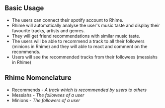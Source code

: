 ## Basic Usage
- The users can connect their spotify account to Rhime.
- Rhime will automatically analyse the user's music taste and display their favourite tracks, artists and genres.
- They will get friend recommendations with similar music taste.
- The users will be able to recommend a track to all their followers (minions in Rhime) and they will able to react and comment on the recommends.
- Users will see the recommended tracks from their followees (messiahs in Rhime)

## Rhime Nomenclature
- Recommends - *A track which is recommended by users to others*
- Messiahs - *The followees of a user*
- Minions - *The followers of a user*